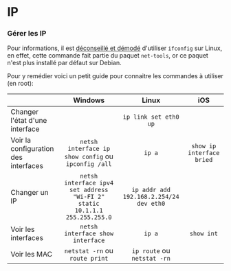 <!--
Created by Its-Just-Nans - https://github.com/Its-Just-Nans
Copyright Its-Just-Nans
--->

# IP

### Gérer les IP

Pour informations, il est [déconseillé et démodé](https://fr.wikipedia.org/wiki/Ifconfig#D%C3%A9pr%C3%A9ciation) d'utiliser `ifconfig` sur Linux, en effet, cette commande fait partie du paquet `net-tools`, or ce paquet n'est plus installé par défaut sur Debian.

Pour y remédier voici un petit guide pour connaitre les commandes à utiliser (en root):



|                                                  |   Windows                                                                             |   Linux                                      |                  iOS                  |
|:-------------------------------------------------|:-------------------------------------------------------------------------------------:|:--------------------------------------------:|:-------------------------------------:|
| Changer l'état d'une interface                   |                                                                                       |   `ip link set eth0 up`                      |                                       |
| Voir la configuration des interfaces             |   `netsh interface ip show config` ou `ipconfig /all`                                 |   `ip a`                                     |     `show ip interface bried`         |
| Changer un IP                                    |   `netsh interface ipv4 set address "Wi-FI 2" static 10.1.1.1 255.255.255.0`          |   `ip addr add 192.168.2.254/24 dev eth0`    |                                       |
| Voir les interfaces                              |   `netsh interface show interface`                                                    |   `ip a`                                     |      `show int`                       |
| Voir les MAC                                     |   `netstat -rn` ou `route print`                                                      |   `ip route` ou `netstat -rn`                |                                       |


